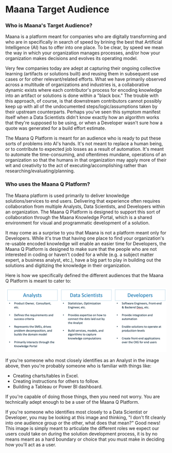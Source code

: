 # Maana Target Audience

### Who is Maana's Target Audience?

Maana is a platform meant for companies who are digitally transforming and who are in specifically in search of speed by brining the best that Artificial Intelligence \(AI\) has to offer into one place.  To be clear, by speed we mean the way in which your organization manages processes, and/or how your organization makes decisions and evolves its operating model.

Very few companies today are adept at capturing their ongoing collective learning \(artifacts or solutions built\) and reusing them in subsequent use cases or for other relevant/related efforts. What we have primarily observed across a multitude of organizations and industries is, a collaborative dynamic exists where each contributor's process for encoding knowledge into an artifact or solutions is done within a "black box."  The trouble with this approach, of course, is that downstream contributors cannot possibly keep up with all of the undocumented steps/logic/assumptions taken by their upstream counterparts.  Perhaps you've seen this symptom manifest itself when a Data Scientists didn't know exactly how an algorithm works that they're supposed to be using, or when a Developer wasn't sure how a quote was generated for a build effort estimate.

The Maana Q Platform is meant for an audience who is ready to put these sorts of problems into AI's hands.  It's not meant to replace a human being, or to contribute to expected job losses as a result of automation.  It's meant to automate the time-consuming, and oftentimes mundane, operations of an organization so that the humans in that organization may apply more of their wit and creativity to the act of executing/accomplishing rather than researching/evaluating/planning.

### Who uses the Maana Q Platform?

The Maana platform is used primarily to deliver knowledge solutions/services to end users. Delivering that experience often requires collaboration from multiple Analysts, Data Scientists, and Developers within an organization. The Maana Q Platform is designed to support this sort of collaboration through the Maana Knowledge Portal, which is a shared environment for visual and programmatic development of a solution.

It may come as a surprise to you that Maana is not a platform meant only for Developers. While it's true that having one place to find your organization's re-usable encoded knowledge will enable an easier time for Developers, the Maana Q Platform is designed to make sure that the people who are not interested in coding or haven't coded for a while \(e.g. a subject matter expert, a business analyst, etc.\), have a big part to play in building out the solutions and digitizing the knowledge in their organization.

Here is how we specifically defined the different audiences that the Maana Q Platform is meant to cater to:

![Maana Target Audience](../.gitbook/assets/maana-audience.png)

If you're someone who most closely identifies as an Analyst in the image above, then you're probably someone who is familiar with things like: 

* Creating charts/tables in Excel.
* Creating instructions for others to follow.
* Building a Tableau or Power BI dashboard.  

If you're capable of doing those things, then you need not worry.  You are technically adept enough to be a user of the Maana Q Platform.

If you're someone who identifies most closely to a Data Scientist or Developer, you may be looking at this image and thinking, "I don't fit cleanly into one audience group or the other, what does that mean?"  Good news! This image is simply meant to articulate the different roles we expect our users could take on during the solution development process, it is by no means meant as a hard boundary or choice that you must make in deciding how you'll act as a user.

